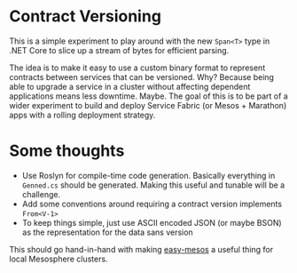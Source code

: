 # Contract Versioning

This is a simple experiment to play around with the new `Span<T>` type in .NET Core to slice up a stream of bytes for efficient parsing.

The idea is to make it easy to use a custom binary format to represent contracts between services that can be versioned.
Why? Because being able to upgrade a service in a cluster without affecting dependent applications means less downtime.
Maybe. The goal of this is to be part of a wider experiment to build and deploy Service Fabric (or Mesos + Marathon) apps with a rolling deployment strategy.

# Some thoughts

- Use Roslyn for compile-time code generation. Basically everything in `Genned.cs` should be generated. Making this useful and tunable will be a challenge.
- Add some conventions around requiring a contract version implements `From<V-1>`
- To keep things simple, just use ASCII encoded JSON (or maybe BSON) as the representation for the data sans version

This should go hand-in-hand with making [easy-mesos](https://github.com/KodrAus/easy-mesos) a useful thing for local Mesosphere clusters.